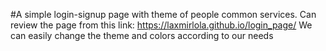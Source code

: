 #A simple login-signup page with theme of people common services.
Can review the page from this link: https://laxmirlola.github.io/login_page/
We can easily change the theme and colors according to our needs

